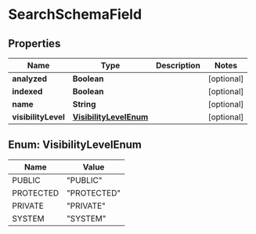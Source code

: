 
# SearchSchemaField

## Properties
Name | Type | Description | Notes
------------ | ------------- | ------------- | -------------
**analyzed** | **Boolean** |  |  [optional]
**indexed** | **Boolean** |  |  [optional]
**name** | **String** |  |  [optional]
**visibilityLevel** | [**VisibilityLevelEnum**](#VisibilityLevelEnum) |  |  [optional]


<a name="VisibilityLevelEnum"></a>
## Enum: VisibilityLevelEnum
Name | Value
---- | -----
PUBLIC | &quot;PUBLIC&quot;
PROTECTED | &quot;PROTECTED&quot;
PRIVATE | &quot;PRIVATE&quot;
SYSTEM | &quot;SYSTEM&quot;



